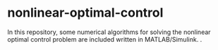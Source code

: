 # nonlinear-optimal-control
In this repository, some numerical algorithms for solving the nonlinear optimal control problem are included written in MATLAB/Simulink. . 
